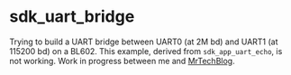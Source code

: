 # sdk_uart_bridge

Trying to build a UART bridge between UART0 (at 2M bd) and UART1 (at 115200 bd) on a BL602. This example, derived from `sdk_app_uart_echo`, is not working. Work in progress between me and [MrTechBlog](https://github.com/lupyuen).